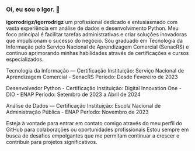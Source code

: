 ### Oi, eu sou o Igor. 👋

**igorrodrigz/igorrodrigz** 
um profissional dedicado e entusiasmado com vasta experiência em análise de dados e desenvolvimento Python.
Meu foco principal é facilitar tarefas administrativas e criar soluções inovadoras que impulsionam o sucesso do negócio.
Sou graduado em Tecnologia da Informação pelo Serviço Nacional de Aprendizagem Comercial (SenacRS)
e continuo aprimorando minhas habilidades através de certificações e cursos especializados.

Tecnologia da Informação — Certificação
    Instituição: Serviço Nacional de Aprendizagem Comercial - SenacRS
    Período: Desde Fevereiro de 2023

Desenvolvedor Python - Certificação
    Instituição: Digital Innovation One - DIO - ENAP
    Período: Setembro de 2023 a Abril de 2024


Análise de Dados — Certificação
    Instituição: Escola Nacional de Administração Pública - ENAP
    Período: Novembro de 2023

Esteja à vontade para entrar em contato comigo através do meu perfil do GitHub para colaborações ou oportunidades profissionais
Estou sempre em busca de desafios empolgantes que me permitam continuar a crescer e contribuir para projetos significativos.
